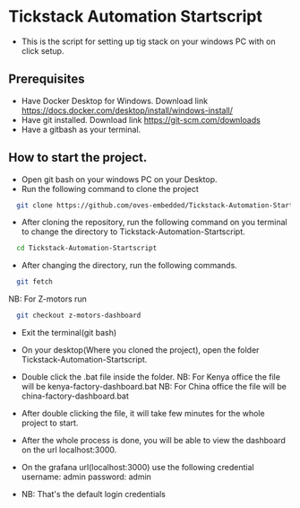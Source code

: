 # Tickstack Automation Startscript
- This is the script for setting up tig stack on your windows PC with on click setup.

## Prerequisites
- Have Docker Desktop for Windows. Download link https://docs.docker.com/desktop/install/windows-install/
- Have git installed. Download link https://git-scm.com/downloads
- Have a gitbash as your terminal.

## How to start the project.
- Open git bash on your windows PC on your Desktop.
- Run the following command to clone the project

```sh
  git clone https://github.com/oves-embedded/Tickstack-Automation-Startscript.git
```

- After cloning the repository, run the following command on you terminal to change the directory to Tickstack-Automation-Startscript.

```sh
  cd Tickstack-Automation-Startscript
```

- After changing the directory, run the following commands.

```sh
  git fetch
```

NB: For Z-motors run

```sh
  git checkout z-motors-dashboard
```

- Exit the terminal(git bash)
- On your desktop(Where you cloned the project), open the folder Tickstack-Automation-Startscript.
- Double click the .bat file inside the folder.
NB: For Kenya office the file will be kenya-factory-dashboard.bat
NB: For China office the file will be china-factory-dashboard.bat

- After double clicking the file, it will take few minutes for the whole project to start.
- After the whole process is done, you will be able to view the dashboard on the url localhost:3000.
- On the grafana url(localhost:3000) use the following credential
username: admin
password: admin

- NB: That's the default login credentials
